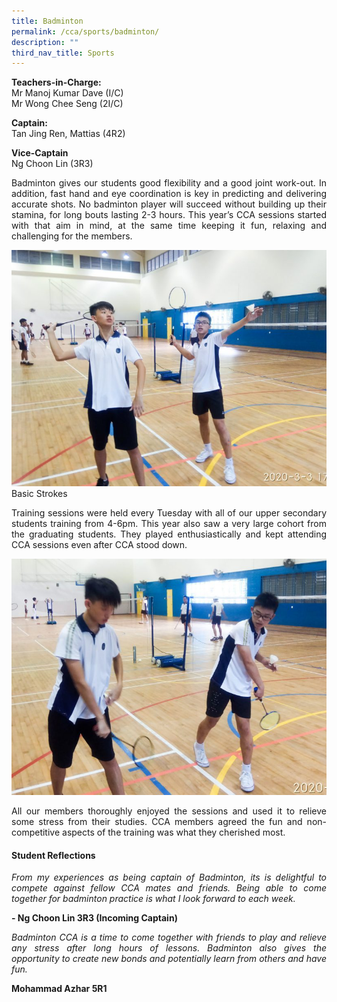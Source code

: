 ```yaml
---
title: Badminton
permalink: /cca/sports/badminton/
description: ""
third_nav_title: Sports
---
```

**Teachers-in-Charge:** <br>
Mr Manoj Kumar Dave (I/C) <br>
Mr Wong Chee Seng (2I/C)

**Captain:** <br>
 Tan Jing Ren, Mattias (4R2)

**Vice-Captain**<br>
Ng Choon Lin (3R3) 

<p style="text-align:justify">
Badminton gives our students good flexibility and a good joint work-out. In addition, fast hand and eye coordination is key in predicting and delivering accurate shots. No badminton player will succeed without building up their stamina, for long bouts lasting 2-3 hours. This year’s CCA sessions started with that aim in mind, at the same time keeping it fun, relaxing and challenging for the members.</p>

![Basic Strokes](/images/Cca/cca-badmin-i-Basic-stroke-768x576.jpg)
Basic Strokes
<p style="text-align:justify">
Training sessions were held every Tuesday with all of our upper secondary students training from 4-6pm. This year also saw a very large cohort from the graduating students. They played enthusiastically and kept attending CCA sessions even after CCA stood down. </p>

![Hand-eye coordination](/images/Cca/cca-badmin-i-Hand-eye-coordination-768x576.jpg)

<p style="text-align:justify">
All our members thoroughly enjoyed the sessions and used it to relieve some stress from their studies. CCA members agreed the fun and non-competitive aspects of the training was what they cherished most.</p>

#### Student Reflections
<p style="text-align:justify; font-style:italic">
From my experiences as being captain of Badminton, its is delightful to compete against fellow CCA mates and friends. Being able to come together for badminton practice is what I look forward to each week. </p>

**- Ng Choon Lin 3R3 (Incoming Captain)**

<p style="text-align:justify; font-style:italic">Badminton CCA is a time to come together with friends to play and relieve any stress after long hours of lessons. Badminton also gives the opportunity to create new bonds and potentially learn from others and have fun. </p>

**Mohammad Azhar 5R1**